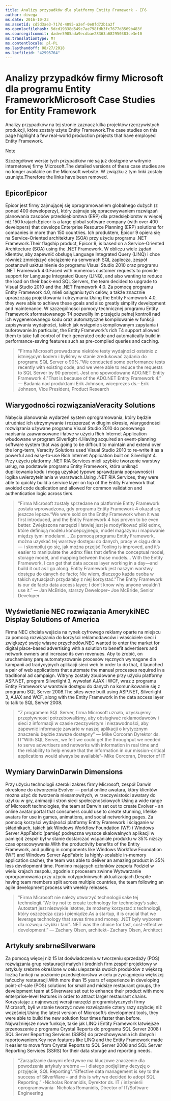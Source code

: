 ```yaml
---
title: Analizy przypadków dla platformy Entity Framework - EF6
author: divega
ms.date: 2016-10-23
ms.assetid: cd5d3ae3-717d-4095-a2ef-0e8fd72b1a2f
ms.openlocfilehash: 5dcd19338d549c7ae798fdb3fc7677d8569b483f
ms.sourcegitcommit: dadee5905ada9ecdbae28363a682950383ce3e10
ms.translationtype: MT
ms.contentlocale: pl-PL
ms.lasthandoff: 08/27/2018
ms.locfileid: "42995764"
---
```

# <a name="microsoft-case-studies-for-entity-framework"></a><span data-ttu-id="746a4-102">Analizy przypadków firmy Microsoft dla programu Entity Framework</span><span class="sxs-lookup"><span data-stu-id="746a4-102">Microsoft Case Studies for Entity Framework</span></span>
<span data-ttu-id="746a4-103">Analizy przypadków na tej stronie zaznacz kilka projektów rzeczywistych produkcji, które zostały użyte Entity Framework.</span><span class="sxs-lookup"><span data-stu-id="746a4-103">The case studies on this page highlight a few real-world production projects that have employed Entity Framework.</span></span>
> [!NOTE]
> <span data-ttu-id="746a4-104">Szczegółowe wersje tych przypadków nie są już dostępne w witrynie internetowej firmy Microsoft.</span><span class="sxs-lookup"><span data-stu-id="746a4-104">The detailed versions of these case studies are no longer available on the Microsoft website.</span></span> <span data-ttu-id="746a4-105">W związku z tym linki zostały usunięte.</span><span class="sxs-lookup"><span data-stu-id="746a4-105">Therefore the links have been removed.</span></span>

## <a name="epicor"></a><span data-ttu-id="746a4-106">Epicor</span><span class="sxs-lookup"><span data-stu-id="746a4-106">Epicor</span></span>
<span data-ttu-id="746a4-107">Epicor jest firmy zajmującej się oprogramowaniem globalnego dużych (z ponad 400 deweloperzy), który zajmuje się opracowywaniem rozwiązań planowania zasobów przedsiębiorstwa (ERP) dla przedsiębiorstw w więcej niż 150 krajach.</span><span class="sxs-lookup"><span data-stu-id="746a4-107">Epicor is a large global software company (with over 400 developers) that develops Enterprise Resource Planning (ERP) solutions for companies in more than 150 countries.</span></span>
<span data-ttu-id="746a4-108">Ich produktem, Epicor 9 opiera się na Service-Oriented architektury (SOA) przy użyciu programu .NET Framework.</span><span class="sxs-lookup"><span data-stu-id="746a4-108">Their flagship product, Epicor 9, is based on a Service-Oriented Architecture (SOA) using the .NET Framework.</span></span>
<span data-ttu-id="746a4-109">W obliczu wiele żądań klientów, aby zapewnić obsługę Language Integrated Query (LINQ) i chce również zmniejszyć obciążenie na serwerach SQL zaplecza, zespół postanowił uaktualnienie do programu Visual Studio 2010 oraz programu .NET Framework 4.0.</span><span class="sxs-lookup"><span data-stu-id="746a4-109">Faced with numerous customer requests to provide support for Language Integrated Query (LINQ), and also wanting to reduce the load on their back-end SQL Servers, the team decided to upgrade to Visual Studio 2010 and the .NET Framework 4.0.</span></span>
<span data-ttu-id="746a4-110">Za pomocą programu Entity Framework 4.0, mieli osiąganiu tych celów, a także znacznie upraszczają projektowania i utrzymania.</span><span class="sxs-lookup"><span data-stu-id="746a4-110">Using the Entity Framework 4.0, they were able to achieve these goals and also greatly simplify development and maintenance.</span></span>
<span data-ttu-id="746a4-111">W szczególności pomocy technicznej programu Entity Framework sformatowanego T4 pozwoliły im przejęciu pełnej kontroli nad ich wygenerowanego kodu oraz automatyczne kompilowanie w funkcji zapisywania wydajności, takich jak wstępnie skompilowanym zapytania i buforowanie.</span><span class="sxs-lookup"><span data-stu-id="746a4-111">In particular, the Entity Framework’s rich T4 support allowed them to take full control of their generated code and automatically build in performance-saving features such as pre-compiled queries and caching.</span></span>

> <span data-ttu-id="746a4-112">"Firma Microsoft prowadzone niektóre testy wydajności ostatnio z istniejącym kodem i byliśmy w stanie zredukować żądania do programu SQL Server o 90%.</span><span class="sxs-lookup"><span data-stu-id="746a4-112">“We conducted some performance tests recently with existing code, and we were able to reduce the requests to SQL Server by 90 percent.</span></span>
<span data-ttu-id="746a4-113">Jest ono spowodowane ADO.NET Entity Framework 4."</span><span class="sxs-lookup"><span data-stu-id="746a4-113">That is because of the ADO.NET Entity Framework 4.”</span></span> <span data-ttu-id="746a4-114">— Badania nad produktami Erik Johnson, wiceprezes ds.</span><span class="sxs-lookup"><span data-stu-id="746a4-114">– Erik Johnson, Vice President, Product Research</span></span>  

## <a name="veracity-solutions"></a><span data-ttu-id="746a4-115">Wiarygodności rozwiązania</span><span class="sxs-lookup"><span data-stu-id="746a4-115">Veracity Solutions</span></span>
<span data-ttu-id="746a4-116">Nabycia planowania wydarzeń system oprogramowania, który będzie utrudniać ich utrzymywanie i rozszerzać w długim okresie, wiarygodności rozwiązania używane programu Visual Studio 2010 do ponownego napisania zaawansowane i łatwe w użyciu Rich Internet Application wbudowane w program Silverlight 4.</span><span class="sxs-lookup"><span data-stu-id="746a4-116">Having acquired an event-planning software system that was going to be difficult to maintain and extend over the long-term, Veracity Solutions used Visual Studio 2010 to re-write it as a powerful and easy-to-use Rich Internet Application built on Silverlight 4.</span></span>
<span data-ttu-id="746a4-117">Przy użyciu platformy .NET RIA Services mieli szybkie tworzenie warstwy usług, na podstawie programu Entity Framework, która uniknąć duplikowania kodu i mogą uzyskać typowe sprawdzania poprawności i logika uwierzytelniania w warstwach.</span><span class="sxs-lookup"><span data-stu-id="746a4-117">Using .NET RIA Services, they were able to quickly build a service layer on top of the Entity Framework that avoided code duplication and allowed for common validation and authentication logic across tiers.</span></span>  

> <span data-ttu-id="746a4-118">"Firma Microsoft zostały sprzedane na platformie Entity Framework została wprowadzona, gdy programu Entity Framework 4 okazał się jeszcze lepsze.</span><span class="sxs-lookup"><span data-stu-id="746a4-118">“We were sold on the Entity Framework when it was first introduced, and the Entity Framework 4 has proven to be even better.</span></span>
<span data-ttu-id="746a4-119">Zwiększona narzędzi i łatwiej jest je modyfikować pliki edmx, które definiują modelu koncepcyjnego, model magazynu i mapowanie między tymi modelami... Za pomocą programu Entity Framework, można uzyskać tej warstwy dostępu do danych, pracy w ciągu dnia — i skompiluj go się, jak można przejść.</span><span class="sxs-lookup"><span data-stu-id="746a4-119">Tooling is improved, and it’s easier to manipulate the .edmx files that define the conceptual model, storage model, and mapping between those models... With the Entity Framework, I can get that data access layer working in a day—and build it out as I go along.</span></span>
<span data-ttu-id="746a4-120">Entity Framework jest naszym warstwy dostępu do danych de facto; Nie wiem, dlaczego każda osoba w takich sytuacjach przydałaby z niej korzystać."</span><span class="sxs-lookup"><span data-stu-id="746a4-120">The Entity Framework is our de facto data access layer; I don’t know why anyone wouldn’t use it.”</span></span> <span data-ttu-id="746a4-121">— Jan McBride, starszy Deweloper</span><span class="sxs-lookup"><span data-stu-id="746a4-121">– Joe McBride, Senior Developer</span></span>

## <a name="nec-display-solutions-of-america"></a><span data-ttu-id="746a4-122">Wyświetlanie NEC rozwiązania Ameryki</span><span class="sxs-lookup"><span data-stu-id="746a4-122">NEC Display Solutions of America</span></span>
<span data-ttu-id="746a4-123">Firma NEC chciała wejścia na rynek cyfrowego reklamy oparte na miejscu za pomocą rozwiązania do korzyści reklamodawców i właściciele sieci i zwiększyć swoje własne przychodów.</span><span class="sxs-lookup"><span data-stu-id="746a4-123">NEC wanted to enter the market for digital place-based advertising with a solution to benefit advertisers and network owners and increase its own revenues.</span></span>
<span data-ttu-id="746a4-124">Aby to zrobić, on uruchamiany parę automatyzowanie procesów ręcznych wymagane dla kampanii ad tradycyjnych aplikacji sieci web.</span><span class="sxs-lookup"><span data-stu-id="746a4-124">In order to do that, it launched a pair of web applications that automate the manual processes required in a traditional ad campaign.</span></span>
<span data-ttu-id="746a4-125">Witryny zostały zbudowane przy użyciu platformy ASP.NET, program Silverlight 3, wywołań AJAX i WCF, wraz z programu Entity Framework w warstwie dostępu do danych na komunikowanie się z programu SQL Server 2008.</span><span class="sxs-lookup"><span data-stu-id="746a4-125">The sites were built using ASP.NET, Silverlight 3, AJAX and WCF, along with the Entity Framework in the data access layer to talk to SQL Server 2008.</span></span>

> <span data-ttu-id="746a4-126">"Z programem SQL Server, firma Microsoft uznało, uzyskujemy przepływności potrzebowaliśmy, aby obsługiwać reklamodawców i sieci z informacji w czasie rzeczywistym i niezawodności, aby zapewnić informacje zawarte w naszej aplikacji o krytycznym znaczeniu będzie zawsze dostępny" — Mike Corcoran Dyrektor ds. IT</span><span class="sxs-lookup"><span data-stu-id="746a4-126">“With SQL Server, we felt we could get the throughput we needed to serve advertisers and networks with information in real time and the reliability to help ensure that the information in our mission-critical applications would always be available”- Mike Corcoran, Director of IT</span></span>

## <a name="darwin-dimensions"></a><span data-ttu-id="746a4-127">Wymiary Darwin</span><span class="sxs-lookup"><span data-stu-id="746a4-127">Darwin Dimensions</span></span>
<span data-ttu-id="746a4-128">Przy użyciu technologii szeroki zakres firmy Microsoft, zespół Darwin określone do utworzenia Evolver — portal online awatara, który klientów można użyć do tworzenia niesamowitych, w rzeczywistości awatary do użytku w gry, animacji i stron sieci społecznościowych.</span><span class="sxs-lookup"><span data-stu-id="746a4-128">Using a wide range of Microsoft technologies, the team at Darwin set out to create Evolver - an online avatar portal that consumers could use to create stunning, lifelike avatars for use in games, animations, and social networking pages.</span></span>
<span data-ttu-id="746a4-129">Za pomocą korzyści wydajności platformy Entity Framework i ściąganie w składnikach, takich jak Windows Workflow Foundation (WF) i Windows Server AppFabric (pamięć podręczna wysoce skalowalnych aplikacji w pamięci) zespół był w stanie dostarczać wspaniałe produktu w 35% niższy czas opracowywania.</span><span class="sxs-lookup"><span data-stu-id="746a4-129">With the productivity benefits of the Entity Framework, and pulling in components like Windows Workflow Foundation (WF) and Windows Server AppFabric (a highly-scalable in-memory application cache), the team was able to deliver an amazing product in 35% less development time.</span></span>
<span data-ttu-id="746a4-130">Pomimo mających członków zespołu Podziel w wielu krajach zespołu, zgodnie z procesem zwinne Wytwarzanie oprogramowania przy użyciu cotygodniowych aktualizacjach.</span><span class="sxs-lookup"><span data-stu-id="746a4-130">Despite having team members split across multiple countries, the team following an agile development process with weekly releases.</span></span>

 > <span data-ttu-id="746a4-131">"Firma Microsoft nie należy utworzyć technologii sake tej technologii.</span><span class="sxs-lookup"><span data-stu-id="746a4-131">“We try not to create technology for technology’s sake.</span></span> <span data-ttu-id="746a4-132">Autostart jest niezwykle istotne, że możemy korzystać z technologii, który oszczędza czas i pieniądze.</span><span class="sxs-lookup"><span data-stu-id="746a4-132">As a startup, it is crucial that we leverage technology that saves time and money.</span></span>
 <span data-ttu-id="746a4-133">.NET były wyborem dla rozwoju szybki i tani".</span><span class="sxs-lookup"><span data-stu-id="746a4-133">.NET was the choice for fast, cost-effective development.”</span></span> <span data-ttu-id="746a4-134">— Zachary Olsen, architekt</span><span class="sxs-lookup"><span data-stu-id="746a4-134">– Zachary Olsen, Architect</span></span>  

## <a name="silverware"></a><span data-ttu-id="746a4-135">Artykuły srebrne</span><span class="sxs-lookup"><span data-stu-id="746a4-135">Silverware</span></span>
<span data-ttu-id="746a4-136">Za pomocą więcej niż 15 lat doświadczenia w tworzeniu sprzedaży (POS) rozwiązania grup restauracji małych i średnich firm zespół projektowy w artykuły srebrne określone w celu ulepszenia swoich produktów z większą liczbą funkcji na poziomie przedsiębiorstwa w celu przyciągnięcia większej łańcuchy restauracji.</span><span class="sxs-lookup"><span data-stu-id="746a4-136">With more than 15 years of experience in developing point-of-sale (POS) solutions for small and midsize restaurant groups, the development team at Silverware set out to enhance their product with more enterprise-level features in order to attract larger restaurant chains.</span></span>
<span data-ttu-id="746a4-137">Korzystając z najnowszej wersji narzędzi programistycznych firmy Microsoft, byli w stanie tworzyć nowe rozwiązanie cztery razy szybciej niż wcześniej.</span><span class="sxs-lookup"><span data-stu-id="746a4-137">Using the latest version of Microsoft’s development tools, they were able to build the new solution four times faster than before.</span></span>
<span data-ttu-id="746a4-138">Najważniejsze nowe funkcje, takie jak LINQ i Entity Framework łatwiejsze przenoszenie z programu Crystal Reports do programu SQL Server 2008 i SQL Server Reporting Services (SSRS) do przechowywania ich danych i raportowaniem.</span><span class="sxs-lookup"><span data-stu-id="746a4-138">Key new features like LINQ and the Entity Framework made it easier to move from Crystal Reports to SQL Server 2008 and SQL Server Reporting Services (SSRS) for their data storage and reporting needs.</span></span>

> <span data-ttu-id="746a4-139">"Zarządzanie danymi efektywne ma kluczowe znaczenie dla powodzenia artykuły srebrne — i dlatego podjęliśmy decyzję o przyjęcie, SQL Reporting".</span><span class="sxs-lookup"><span data-stu-id="746a4-139">“Effective data management is key to the success of SilverWare – and this is why we decided to adopt SQL Reporting.”</span></span> <span data-ttu-id="746a4-140">-Nicholas Romanidis, Dyrektor ds. IT / inżynierii oprogramowania</span><span class="sxs-lookup"><span data-stu-id="746a4-140">- Nicholas Romanidis, Director of IT/Software Engineering</span></span>
